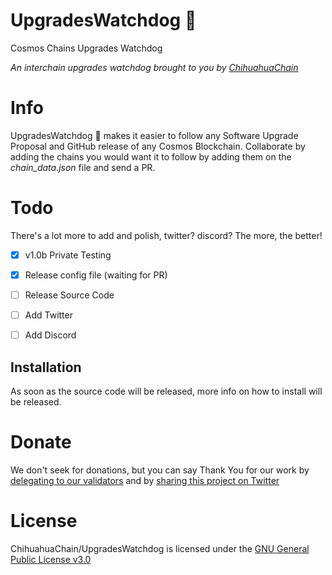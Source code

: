 # UpgradesWatchdog 🐶
Cosmos Chains Upgrades Watchdog

_An interchain upgrades watchdog brought to you by [ChihuahuaChain](https://chihuahua.wtf)_

# Info
UpgradesWatchdog 🐶 makes it easier to follow any Software Upgrade Proposal and GitHub release of any Cosmos Blockchain.
Collaborate by adding the chains you would want it to follow by adding them on the _chain_data.json_ file and send a PR.

# Todo
There's a lot more to add and polish, twitter? discord? The more, the better!

- [x] v1.0b Private Testing
- [x] Release config file (waiting for PR)
- [ ] Release Source Code
- [ ] Add Twitter
- [ ] Add Discord


## Installation

As soon as the source code will be released, more info on how to install will be released.


# Donate
We don't seek for donations, but you can say Thank You for our work by [delegating to our validators](https://delegate.chihuahua.wtf) and by [sharing this project on Twitter](https://twitter.com/intent/tweet?text=Check%20out%20%23pyCosmicWrap%20%F0%9F%8C%AF%20by%20%40ChihuahuaChain%20-%20A%20%23python%20wrapper%20for%20%40cosmos%20on%20https%3A//github.com/ChihuahuaChain/pyCosmicWrap%20%23HUAHUA%20%23Chihuahua%20%23WOOF%0A)

# License
ChihuahuaChain/UpgradesWatchdog is licensed under the [GNU General Public License v3.0](https://choosealicense.com/licenses/gpl-3.0/)
